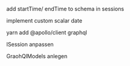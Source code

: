 add startTime/ endTime to schema in sessions

implement custom scalar date

yarn add @apollo/client graphql

ISession anpassen

GraohQlModels anlegen